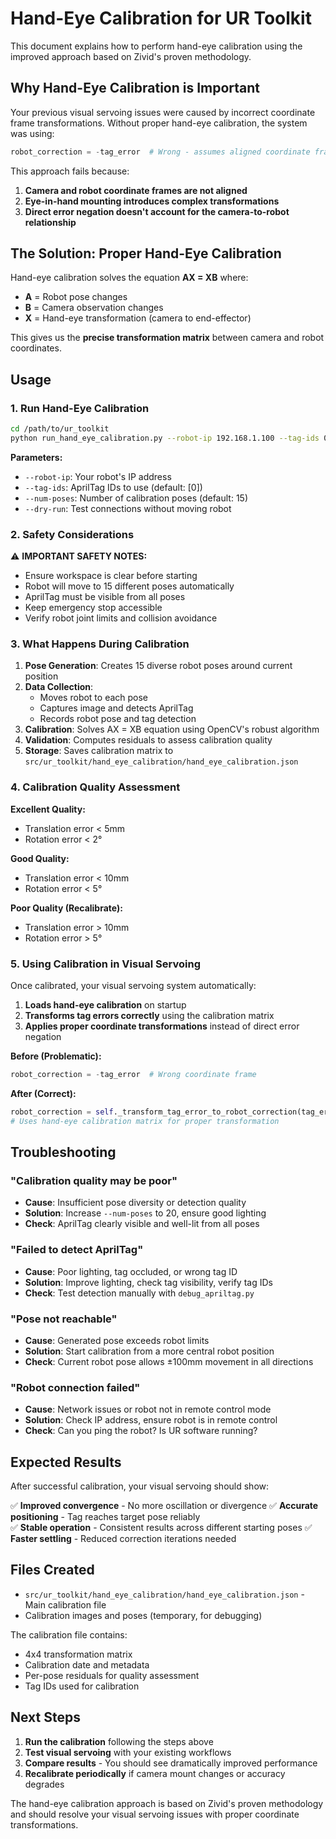 # Hand-Eye Calibration for UR Toolkit

This document explains how to perform hand-eye calibration using the improved approach based on Zivid's proven methodology.

## Why Hand-Eye Calibration is Important

Your previous visual servoing issues were caused by incorrect coordinate frame transformations. Without proper hand-eye calibration, the system was using:

```python
robot_correction = -tag_error  # Wrong - assumes aligned coordinate frames
```

This approach fails because:
1. **Camera and robot coordinate frames are not aligned**
2. **Eye-in-hand mounting introduces complex transformations**
3. **Direct error negation doesn't account for the camera-to-robot relationship**

## The Solution: Proper Hand-Eye Calibration

Hand-eye calibration solves the equation **AX = XB** where:
- **A** = Robot pose changes
- **B** = Camera observation changes  
- **X** = Hand-eye transformation (camera to end-effector)

This gives us the **precise transformation matrix** between camera and robot coordinates.

## Usage

### 1. Run Hand-Eye Calibration

```bash
cd /path/to/ur_toolkit
python run_hand_eye_calibration.py --robot-ip 192.168.1.100 --tag-ids 0 --num-poses 15
```

**Parameters:**
- `--robot-ip`: Your robot's IP address
- `--tag-ids`: AprilTag IDs to use (default: [0])
- `--num-poses`: Number of calibration poses (default: 15)
- `--dry-run`: Test connections without moving robot

### 2. Safety Considerations

⚠️ **IMPORTANT SAFETY NOTES:**
- Ensure workspace is clear before starting
- Robot will move to 15 different poses automatically
- AprilTag must be visible from all poses
- Keep emergency stop accessible
- Verify robot joint limits and collision avoidance

### 3. What Happens During Calibration

1. **Pose Generation**: Creates 15 diverse robot poses around current position
2. **Data Collection**: 
   - Moves robot to each pose
   - Captures image and detects AprilTag
   - Records robot pose and tag detection
3. **Calibration**: Solves AX = XB equation using OpenCV's robust algorithm
4. **Validation**: Computes residuals to assess calibration quality
5. **Storage**: Saves calibration matrix to `src/ur_toolkit/hand_eye_calibration/hand_eye_calibration.json`

### 4. Calibration Quality Assessment

**Excellent Quality:**
- Translation error < 5mm
- Rotation error < 2°

**Good Quality:**
- Translation error < 10mm  
- Rotation error < 5°

**Poor Quality (Recalibrate):**
- Translation error > 10mm
- Rotation error > 5°

### 5. Using Calibration in Visual Servoing

Once calibrated, your visual servoing system automatically:

1. **Loads hand-eye calibration** on startup
2. **Transforms tag errors correctly** using the calibration matrix
3. **Applies proper coordinate transformations** instead of direct error negation

**Before (Problematic):**
```python
robot_correction = -tag_error  # Wrong coordinate frame
```

**After (Correct):**
```python
robot_correction = self._transform_tag_error_to_robot_correction(tag_error)
# Uses hand-eye calibration matrix for proper transformation
```

## Troubleshooting

### "Calibration quality may be poor"
- **Cause**: Insufficient pose diversity or detection quality
- **Solution**: Increase `--num-poses` to 20, ensure good lighting
- **Check**: AprilTag clearly visible and well-lit from all poses

### "Failed to detect AprilTag"
- **Cause**: Poor lighting, tag occluded, or wrong tag ID
- **Solution**: Improve lighting, check tag visibility, verify tag IDs
- **Check**: Test detection manually with `debug_apriltag.py`

### "Pose not reachable"
- **Cause**: Generated pose exceeds robot limits
- **Solution**: Start calibration from a more central robot position
- **Check**: Current robot pose allows ±100mm movement in all directions

### "Robot connection failed"
- **Cause**: Network issues or robot not in remote control mode
- **Solution**: Check IP address, ensure robot is in remote control
- **Check**: Can you ping the robot? Is UR software running?

## Expected Results

After successful calibration, your visual servoing should show:

✅ **Improved convergence** - No more oscillation or divergence
✅ **Accurate positioning** - Tag reaches target pose reliably  
✅ **Stable operation** - Consistent results across different starting poses
✅ **Faster settling** - Reduced correction iterations needed

## Files Created

- `src/ur_toolkit/hand_eye_calibration/hand_eye_calibration.json` - Main calibration file
- Calibration images and poses (temporary, for debugging)

The calibration file contains:
- 4x4 transformation matrix
- Calibration date and metadata
- Per-pose residuals for quality assessment
- Tag IDs used for calibration

## Next Steps

1. **Run the calibration** following the steps above
2. **Test visual servoing** with your existing workflows
3. **Compare results** - You should see dramatically improved performance
4. **Recalibrate periodically** if camera mount changes or accuracy degrades

The hand-eye calibration approach is based on Zivid's proven methodology and should resolve your visual servoing issues with proper coordinate transformations.
